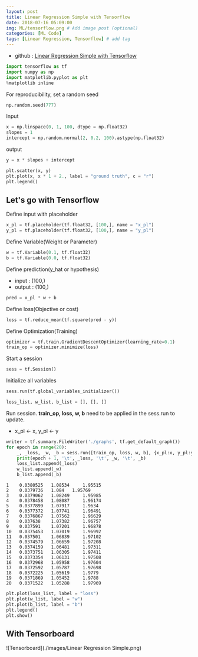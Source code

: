 ```yaml
---
layout: post
title: Linear Regression Simple with Tensorflow
date: 2018-07-16 05:09:00
img: ML/tensorflow.png # Add image post (optional)
categories: [ML Code] 
tags: [Linear Regression, Tensorflow] # add tag
---
```


+ github : [Linear Regression Simple with Tensorflow](https://nbviewer.jupyter.org/github/gaussian37/Deep-Learning/blob/master/Library/Tensorflow/Linear%20Regression/Linear%20Regression%20Simple_Tensorflow.ipynb)


```python
import tensorflow as tf
import numpy as np
import matplotlib.pyplot as plt
%matplotlib inline
```

For reproducibility, set a random seed


```python
np.random.seed(777)
```

Input


```python
x = np.linspace(0, 1, 100, dtype = np.float32)
slopes = 1
intercept = np.random.normal(2, 0.2, 100).astype(np.float32)
```

output


```python
y = x * slopes + intercept
```


```python
plt.scatter(x, y)
plt.plot(x, x * 1 + 2., label = "ground truth", c = "r")
plt.legend()
```
## Let's go with Tensorflow

Define input with placeholder


```python
x_pl = tf.placeholder(tf.float32, [100,], name = "x_pl")
y_pl = tf.placeholder(tf.float32, [100,], name = "y_pl")
```

Define Variable(Weight or Parameter)


```python
w = tf.Variable(0.1, tf.float32)
b = tf.Variable(0.0, tf.float32)
```

Define prediction(y_hat or hypothesis)
- input : (100,)
- output : (100,)


```python
pred = x_pl * w + b
```

Define loss(Objective or cost)


```python
loss = tf.reduce_mean(tf.square(pred - y))
```

Define Optimization(Training)


```python
optimizer = tf.train.GradientDescentOptimizer(learning_rate=0.1)
train_op = optimizer.minimize(loss)
```

Start a session


```python
sess = tf.Session()
```

Initialize all variables


```python
sess.run(tf.global_variables_initializer())
```


```python
loss_list, w_list, b_list = [], [], []
```

Run session. **train_op, loss, w, b** need to be applied in the sess.run to update. 

+ x_pl ← x, y_pl ← y 


```python
writer = tf.summary.FileWriter('./graphs', tf.get_default_graph())
for epoch in range(20):
    _, _loss, _w, _b = sess.run([train_op, loss, w, b], {x_pl:x, y_pl:y})
    print(epoch + 1, '\t', _loss, '\t', _w, '\t', _b)
    loss_list.append(_loss)
    w_list.append(_w)
    b_list.append(_b)
```

    1 	 0.0380525 	 1.08534 	 1.95515
    2 	 0.0379736 	 1.084 	 1.95769
    3 	 0.0379062 	 1.08249 	 1.95985
    4 	 0.0378458 	 1.08087 	 1.96174
    5 	 0.0377899 	 1.07917 	 1.9634
    6 	 0.0377372 	 1.07741 	 1.96491
    7 	 0.0376867 	 1.07562 	 1.96629
    8 	 0.037638 	 1.07382 	 1.96757
    9 	 0.037591 	 1.07201 	 1.96878
    10 	 0.0375453 	 1.07019 	 1.96992
    11 	 0.037501 	 1.06839 	 1.97102
    12 	 0.0374579 	 1.06659 	 1.97208
    13 	 0.0374159 	 1.06481 	 1.97311
    14 	 0.0373751 	 1.06305 	 1.97411
    15 	 0.0373354 	 1.06131 	 1.97508
    16 	 0.0372968 	 1.05958 	 1.97604
    17 	 0.0372592 	 1.05787 	 1.97698
    18 	 0.0372225 	 1.05619 	 1.9779
    19 	 0.0371869 	 1.05452 	 1.9788
    20 	 0.0371522 	 1.05288 	 1.97969
    


```python
plt.plot(loss_list, label = "loss")
plt.plot(w_list, label = "w")
plt.plot(b_list, label = "b")
plt.legend()
plt.show()
```

## With Tensorboard 

![Tensorboard](./images/Linear Regression Simple.png)